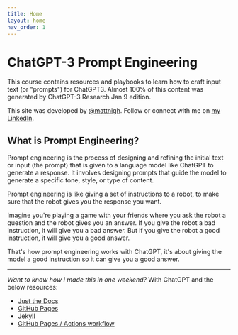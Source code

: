 ```yaml
---
title: Home
layout: home
nav_order: 1
---
```


# ChatGPT-3 Prompt Engineering

This course contains resources and playbooks to learn how to craft input text (or "prompts") for ChatGPT3. Almost 100% of this content was generated by ChatGPT-3 Research Jan 9 edition. 

This site was developed by [@mattnigh](https://github.com/mattnigh). 
Follow or connect with me on [my LinkedIn](https://www.linkedin.com/in/mattnigh/). 

## What is Prompt Engineering?

Prompt engineering is the process of designing and refining the initial text or input (the prompt) that is given to a language model like ChatGPT to generate a response. It involves designing prompts that guide the model to generate a specific tone, style, or type of content. 

Prompt engineering is like giving a set of instructions to a robot, to make sure that the robot gives you the response you want. 

Imagine you're playing a game with your friends where you ask the robot a question and the robot gives you an answer. If you give the robot a bad instruction, it will give you a bad answer. But if you give the robot a good instruction, it will give you a good answer. 

That's how prompt engineering works with ChatGPT, it's about giving the model a good instruction so it can give you a good answer. 

----

*Want to know how I made this in one weekend?* With ChatGPT and the below resources:

- [Just the Docs](https://just-the-docs.github.io/just-the-docs/)
- [GitHub Pages](https://docs.github.com/en/pages)
- [Jekyll](https://jekyllrb.com)
- [GitHub Pages / Actions workflow](https://github.blog/changelog/2022-07-27-github-pages-custom-github-actions-workflows-beta/)
